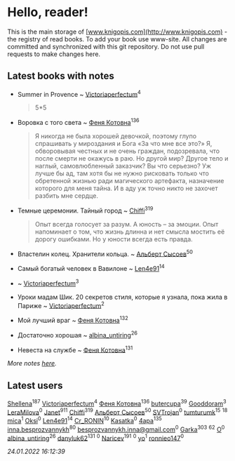 # Hello, reader!
This is the main storage of [www.knigopis.com](http://www.knigopis.com) - the registry of read books.
To add your book use www-site. All changes are committed and synchronized with this git repository.
Do not use pull requests to make changes here.


## Latest books with notes
* Summer in Provence ~ [Victoriaperfectum](users/117/117396356938980769291-google)<sup>4</sup>
    > 5*5

* Воровка с того света ~ [Феня Котовна](users/109/109746193906459706720-google)<sup>136</sup>
    > Я никогда не была хорошей девочкой, поэтому глупо спрашивать у мироздания и Бога «За что мне все это?»
    > Я, обворовывая честных и не очень граждан, подозревала, что после смерти не окажусь в раю. Но другой мир? Другое тело и наглый, самовлюбленный заказчик? Вы что серьезно? Уж лучше бы ад, там хотя бы не нужно рисковать только что обретенной жизнью ради магического артефакта, назначение которого для меня тайна. И в аду уж точно никто не захочет разбить мне сердце.

* Темные церемонии. Тайный город ~ [Chiffi](users/105/105831994080785626680-google)<sup>319</sup>
    > Опыт всегда голосует за разум. А юность – за эмоции. Опыт напоминает о том, что жизнь длинна и нет смысла мостить её дорогу ошибками. Но у юности всегда есть правда.

* Властелин колец. Хранители кольца. ~ [Альберт Сысоев](users/474/47446642-vkontakte)<sup>50</sup>

* Самый богатый человек в Вавилоне ~ [Len4e91](users/254/254448176-yandex)<sup>14</sup>

*  ~ [Victoriaperfectum](users/117/117396356938980769291-google)<sup>3</sup>

* Уроки мадам Шик. 20 секретов стиля, которые я узнала, пока жила в Париже ~ [Victoriaperfectum](users/117/117396356938980769291-google)<sup>2</sup>

* Мой лучший враг ~ [Феня Котовна](users/109/109746193906459706720-google)<sup>132</sup>

* Достаточно хорошая ~ [albina_untiring](users/257/2579695-vkontakte)<sup>26</sup>

* Невеста на службе ~ [Феня Котовна](users/109/109746193906459706720-google)<sup>131</sup>


_More notes [here](latest_books_with_notes.md)._


## Latest users
[Shellena](users/134/13413591548892934957-mailru)<sup>187</sup> 
[Victoriaperfectum](users/117/117396356938980769291-google)<sup>4</sup> 
[Феня Котовна](users/109/109746193906459706720-google)<sup>136</sup> 
[butercupa](users/193/193697993-vkontakte)<sup>39</sup> 
[Gooddoram](users/115/115304758208163915085-google)<sup>3</sup> 
[LeraMilova](users/196/196970139-vkontakte)<sup>0</sup> 
[Janet](users/108/108113656204404967440-google)<sup>911</sup> 
[Chiffi](users/105/105831994080785626680-google)<sup>319</sup> 
[Альберт Сысоев](users/474/47446642-vkontakte)<sup>50</sup> 
[SVTrojan](users/110/110093761859864893303-google)<sup>0</sup> 
[tumturumk](users/135/135685382-vkontakte)<sup>15</sup> 
[](users/118/118248226132797004598-google)<sup>18</sup> 
[mica](users/103/103163807632858423947-google)<sup>1</sup> 
[Oksi](users/364/3648522-vkontakte)<sup>0</sup> 
[Len4e91](users/254/254448176-yandex)<sup>14</sup> 
[Cr_RONIN](users/112/112090473416384685204-google)<sup>10</sup> 
[Kasatka](users/116/116127233176802148960-google)<sup>0</sup> 
[4apa](users/117/117392596378069249667-google)<sup>135</sup> 
[inna.besprozvannykh](users/733/73323849-yandex)<sup>80</sup> 
[besprozvannykh.inna@gmail.com](users/153/1533293040-yandex)<sup>0</sup> 
[Garka](users/115/115753719718250012620-google)<sup>303</sup> 
[](users/153/1537586159620888-facebook)<sup>62</sup> 
[O](users/388/388959681521597-facebook)<sup>0</sup> 
[albina_untiring](users/257/2579695-vkontakte)<sup>26</sup> 
[danyluk62](users/374/374149854-vkontakte)<sup>131</sup> 
[](users/686/68639652-vkontakte)<sup>0</sup> 
[Naricev](users/107/107090515204537133928-google)<sup>191</sup> 
[](users/106/106221599511620619431-google)<sup>0</sup> 
[yo](users/117/117521442574974529909-google)<sup>1</sup> 
[ronnieo147](users/101/101533407065565467270-google)<sup>0</sup> 


_24.01.2022 16:12:39_
